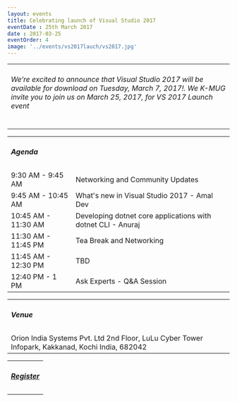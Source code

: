 ```yaml
---
layout: events
title: Celebrating launch of Visual Studio 2017
eventDate : 25th March 2017
date : 2017-03-25
eventOrder: 4
image: '../events/vs2017lauch/vs2017.jpg'
---
```

<div class="col-lg-10 col-lg-offset-1 text-center">
    <table class="table">
        <tr><td colspan="2"><h6>We’re excited to announce that Visual Studio 2017 will be available for download on Tuesday, March 7, 2017!. We K-MUG invite you to join us on March 25, 2017, for VS 2017 Launch event</h6></td></tr>
    </table>
    <table class="table">
        <tr><td colspan="2"><h5>Agenda</h5></td></tr>
        <tr><td class="col-md-6">9:30 AM - 9:45 AM</td><td class="col-md-6">Networking and Community Updates</td></tr>
        <tr><td class="col-md-6">9:45 AM - 10:45 AM</td><td class="col-md-6">What's new in Visual Studio 2017 - Amal Dev</td></tr>
        <tr><td class="col-md-6">10:45 AM - 11:30 AM</td><td class="col-md-6">Developing dotnet core applications with dotnet CLI - Anuraj</td></tr>
        <tr><td class="col-md-6">11:30 AM - 11:45 PM</td><td class="col-md-6">Tea Break and Networking</td></tr>
        <tr><td class="col-md-6">11:45 AM - 12:30 PM</td><td class="col-md-6">TBD</td></tr>
        <tr><td class="col-md-6">12:40 PM - 1 PM</td><td class="col-md-6">Ask Experts - Q&amp;A Session</td></tr>
    </table>
    <table class="table">
        <tr><td colspan="2"><h5>Venue</h5></td></tr>
        <tr><td colspan="2">
        Orion India Systems Pvt. Ltd
        2nd Floor, LuLu Cyber Tower
        Infopark, Kakkanad, Kochi
        India, 682042
        </td></tr>
    </table>
    <table class="table">
        <tr><td colspan="2"><h5><a href="https://kmugvs2017launch.eventbrite.com">Register</a></h5></td></tr>
    </table>
</div>
